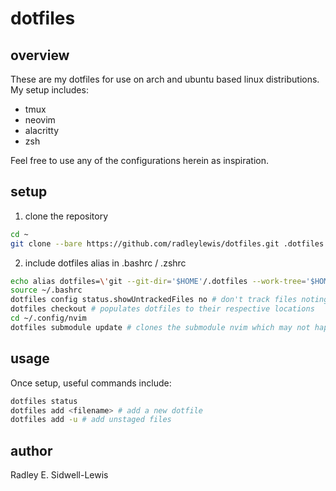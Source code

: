 # dotfiles

## overview

These are my dotfiles for use on arch and ubuntu based linux distributions. My setup includes:

-   tmux
-   neovim
-   alacritty
-   zsh

Feel free to use any of the configurations herein as inspiration.

## setup

1. clone the repository

```bash
cd ~
git clone --bare https://github.com/radleylewis/dotfiles.git .dotfiles
```

2. include dotfiles alias in .bashrc / .zshrc

```bash
echo alias dotfiles=\'git --git-dir='$HOME'/.dotfiles --work-tree='$HOME'\' >> .bashrc
source ~/.bashrc
dotfiles config status.showUntrackedFiles no # don't track files noting $HOME work-tree
dotfiles checkout # populates dotfiles to their respective locations
cd ~/.config/nvim
dotfiles submodule update # clones the submodule nvim which may not happen automatically
```

## usage

Once setup, useful commands include:

```bash
dotfiles status
dotfiles add <filename> # add a new dotfile
dotfiles add -u # add unstaged files
```

## author

Radley E. Sidwell-Lewis
